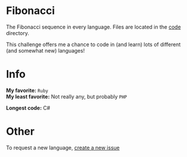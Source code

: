 # Fibonacci
The Fibonacci sequence in every language. Files are located in the [code][hardDir] directory.

This challenge offers me a chance to code in (and learn) lots of different (and somewhat new) languages!

# Info
**My favorite:** `Ruby`
<br />
**My least favorite:** Not really any, but probably `PHP`

**Longest code:** C#

# Other
To request a new language, [create a new issue][hardIssue]

[hardDir]: https://github.com/DaCuteRaccoon/fibonacci/tree/main/code/
[relativeDir]: ./code/
[hardIssue]: https://github.com/DaCuteRaccoon/fibonacci/issues/new/choose/
[relativeIssue]: ../../issues/new/choose/
[blank]: ()
